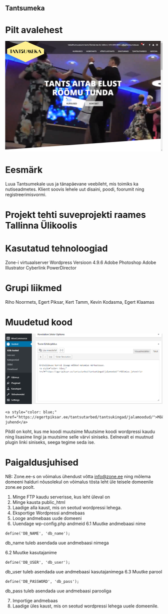 ## Tantsumeka

# Pilt avalehest
![alt text](Capture.PNG)

# Eesmärk
Luua Tantsumekale uus ja tänapäevane veebileht, mis toimiks ka nutiseadmetes. Klient soovis lehele uut disaini, poodi, foorumit ning registreerimisvormi.

# Projekt tehti suveprojekti raames Tallinna Ülikoolis

# Kasutatud tehnoloogiad
Zone-i virtuaalserver
Wordpress Versioon 4.9.6
Adobe Photoshop
Adobe Illustrator
Cyberlink PowerDirector

# Grupi liikmed
Riho Noormets, Egert Piksar, Kert Tamm, Kevin Kodasma, Egert Klaamas

# Muudetud kood
![alt text](1Capture.PNG)

```
<a style="color: blue;" href="https://egertpiksar.ee/tantsutarbed/tantsukingad/jalamoodud/">Mõõtmise juhend</a>
```

Pildil on koht, kus me koodi muutsime
Muutsime koodi wordpressi kaudu ning lisasime lingi ja muutsime selle värvi siniseks. Eelnevalt ei muutnud plugin linki siniseks, seega tegime seda ise.

# Paigaldusjuhised
NB: Zone.ee-s on võimalus ühendust võtta info@zone.ee ning mõlema domeeni halduri nõusolekul on võimalus tõsta leht üle teisele domeenile zone.ee poolt. 

1. Minge FTP kaudu serverisse, kus leht üleval on   
2. Minge kausta public_html   
3. Laadige alla kaust, mis on seotud wordpressi lehega.  
4. Eksportige Wordpressi andmebaas 
5. Looge andmebaas uude domeeni
6. Uuendage wp-config.php andmeid
6.1 Muutke andmebaasi nime   

```
define('DB_NAME', 'db_name');
```  
db_name tuleb asendada uue andmebaasi nimega


6.2 Muutke kasutajanime

```
define('DB_USER', 'db_user');
```  
db_user tuleb asendada uue andmebaasi kasutajanimega
6.3 Muutke parool
```
define('DB_PASSWORD', 'db_pass');
```  
db_pass tuleb asendada uue andmebaasi parooliga

7. Importige andmebaas
8. Laadige üles kaust, mis on seotud wordpressi lehega uuele domeenile.
